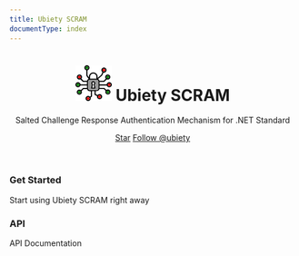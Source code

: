 ```yaml
---
title: Ubiety SCRAM
documentType: index
---
```


<header class="header text-center">
  <div class="container">
    <div class="branding">
      <h1 class="logo">
        <img src="images/encryption64.png" />
        <span class="text-highlight">Ubiety</span> <span class="text-bold">SCRAM</span>
      </h1>
    </div>
    <div class="tagline">
      <p>Salted Challenge Response Authentication Mechanism for .NET Standard</p>
    </div>
    <div class="social-container">
      <a class="github-button" href="https://github.com/ubiety/Ubiety.Scram.Core" data-icon="octicon-star" data-size="large" aria-label="Star ubiety/Ubiety.Scram.Core on GitHub">Star</a>
      <a class="github-button" href="https://github.com/ubiety" data-size="large" aria-label="Follow @ubiety on GitHub">Follow @ubiety</a>
    </div>
  </div>
</header>

<section class="cards-section text-center">
  <div class="container">
    <div id="cards-wrapper" class="cards-wrapper row">
      <div class="item item-green col-lg-4 col-6">
        <div class="item-inner">
          <div class="icon-holder">
            <span aria-hidden="true" class="icon fa fa-paper-plane"></span>
          </div>
          <h3 class="title">Get Started</h3>
          <p class="intro">Start using Ubiety SCRAM right away</p>
          <a class="link" href="get-started.md"><span></span></a>
        </div>
      </div>
      <div class="item item-pink item-2 col-lg-4 col-6">
        <div class="item-inner">
          <div class="icon-holder">
            <span aria-hidden="true" class="icon fa fa-puzzle-piece"></span>
          </div>
          <h3 class="title">API</h3>
          <p class="intro">API Documentation</p>
          <a class="link" href="api/index.md"><span></span></a>
        </div>
      </div>
    </div>
  </div>
</section>
